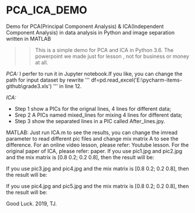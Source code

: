 # PCA_ICA_DEMO
Demo for PCA(Principal Component Analysis) &amp; ICA(Independent Component Analysis) in data analysis in Python and image separation written in MATLAB 

>>This is a simple demo for PCA and ICA in Python 3.6.
The powerpoint we made just for lesson , not for business or money at all.

_*PCA:*_
I perfer to run it in Jupyter notebook.If you like, you can change the path for input dataset by rewrite 
'''
df=pd.read_excel('E:\pycharm-items-github\grade3.xls')
'''
in line 12.

_*ICA:*_
* Step 1 show a PICs for the orignal lines, 4 lines for different data;
* Srep 2 A PICs named mixed_lines for mixing 4 lines for different data;
* Step 3 show the separated lines in a PIC called After_lines.jpy.



MATLAB:
Just run ICA.m to see the results, you can change the imread parameter to read different pic files and change mix matrix A to see the difference.
For an online video lesson, please refer: Youtube lesson.
For the original paper of ICA, please refer: paper.
If you use pic1.jpg and pic2.jpg and the mix matrix is [0.8 0.2; 0.2 0.8], then the result will be:

If you use pic3.jpg and pic4.jpg and the mix matrix is [0.8 0.2; 0.2 0.8], then the result will be:

If you use pic4.jpg and pic5.jpg and the mix matrix is [0.8 0.2; 0.2 0.8], then the result will be:

Good Luck.
2019, TJ.
